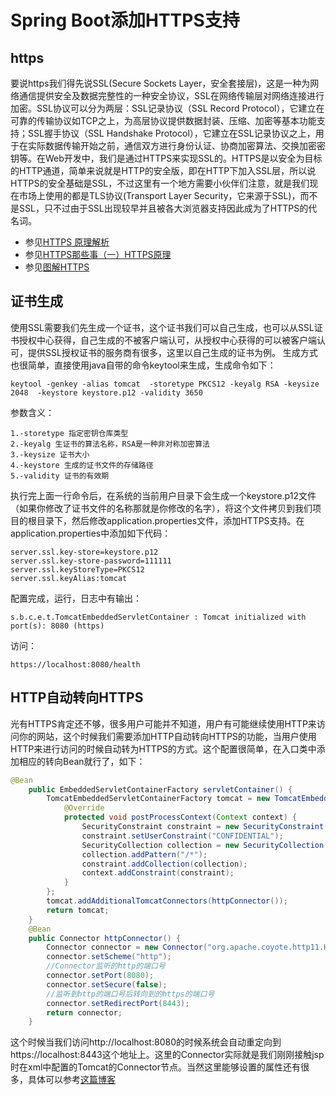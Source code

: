# Spring Boot添加HTTPS支持

## https

要说https我们得先说SSL(Secure Sockets Layer，安全套接层)，这是一种为网络通信提供安全及数据完整性的一种安全协议，SSL在网络传输层对网络连接进行加密。SSL协议可以分为两层：SSL记录协议（SSL Record Protocol），它建立在可靠的传输协议如TCP之上，为高层协议提供数据封装、压缩、加密等基本功能支持；SSL握手协议（SSL Handshake Protocol），它建立在SSL记录协议之上，用于在实际数据传输开始之前，通信双方进行身份认证、协商加密算法、交换加密密钥等。在Web开发中，我们是通过HTTPS来实现SSL的。HTTPS是以安全为目标的HTTP通道，简单来说就是HTTP的安全版，即在HTTP下加入SSL层，所以说HTTPS的安全基础是SSL，不过这里有一个地方需要小伙伴们注意，就是我们现在市场上使用的都是TLS协议(Transport Layer Security，它来源于SSL)，而不是SSL，只不过由于SSL出现较早并且被各大浏览器支持因此成为了HTTPS的代名词。

* 参见[HTTPS 原理解析](http://www.cnblogs.com/zery/p/5164795.html)
* 参见[HTTPS那些事（一）HTTPS原理 ](http://www.guokr.com/post/114121/)
* 参见[图解HTTPS](http://www.cnblogs.com/zhuqil/archive/2012/07/23/2604572.html)

## 证书生成

使用SSL需要我们先生成一个证书，这个证书我们可以自己生成，也可以从SSL证书授权中心获得，自己生成的不被客户端认可，从授权中心获得的可以被客户端认可，提供SSL授权证书的服务商有很多，这里以自己生成的证书为例。 
生成方式也很简单，直接使用java自带的命令keytool来生成，生成命令如下：

```
keytool -genkey -alias tomcat  -storetype PKCS12 -keyalg RSA -keysize 2048  -keystore keystore.p12 -validity 3650
```

参数含义：

```
1.-storetype 指定密钥仓库类型 
2.-keyalg 生证书的算法名称，RSA是一种非对称加密算法 
3.-keysize 证书大小 
4.-keystore 生成的证书文件的存储路径 
5.-validity 证书的有效期
```

执行完上面一行命令后，在系统的当前用户目录下会生成一个keystore.p12文件（如果你修改了证书文件的名称那就是你修改的名字），将这个文件拷贝到我们项目的根目录下，然后修改application.properties文件，添加HTTPS支持。在application.properties中添加如下代码：

```
server.ssl.key-store=keystore.p12
server.ssl.key-store-password=111111
server.ssl.keyStoreType=PKCS12
server.ssl.keyAlias:tomcat
```

配置完成，运行，日志中有输出：

```
s.b.c.e.t.TomcatEmbeddedServletContainer : Tomcat initialized with port(s): 8080 (https)
```

访问：

```
https://localhost:8080/health
```

## HTTP自动转向HTTPS

光有HTTPS肯定还不够，很多用户可能并不知道，用户有可能继续使用HTTP来访问你的网站，这个时候我们需要添加HTTP自动转向HTTPS的功能，当用户使用HTTP来进行访问的时候自动转为HTTPS的方式。这个配置很简单，在入口类中添加相应的转向Bean就行了，如下：

```java
@Bean
    public EmbeddedServletContainerFactory servletContainer() {
        TomcatEmbeddedServletContainerFactory tomcat = new TomcatEmbeddedServletContainerFactory() {
            @Override
            protected void postProcessContext(Context context) {
                SecurityConstraint constraint = new SecurityConstraint();
                constraint.setUserConstraint("CONFIDENTIAL");
                SecurityCollection collection = new SecurityCollection();
                collection.addPattern("/*");
                constraint.addCollection(collection);
                context.addConstraint(constraint);
            }
        };
        tomcat.addAdditionalTomcatConnectors(httpConnector());
        return tomcat;
    }
    @Bean
    public Connector httpConnector() {
        Connector connector = new Connector("org.apache.coyote.http11.Http11NioProtocol");
        connector.setScheme("http");
        //Connector监听的http的端口号
        connector.setPort(8080);
        connector.setSecure(false);
        //监听到http的端口号后转向到的https的端口号
        connector.setRedirectPort(8443);
        return connector;
    }
```

这个时候当我们访问http://localhost:8080的时候系统会自动重定向到https://localhost:8443这个地址上。这里的Connector实际就是我们刚刚接触jsp时在xml中配置的Tomcat的Connector节点。当然这里能够设置的属性还有很多，具体可以参考[这篇博客](http://blog.chinaunix.net/uid-200142-id-4381742.html)